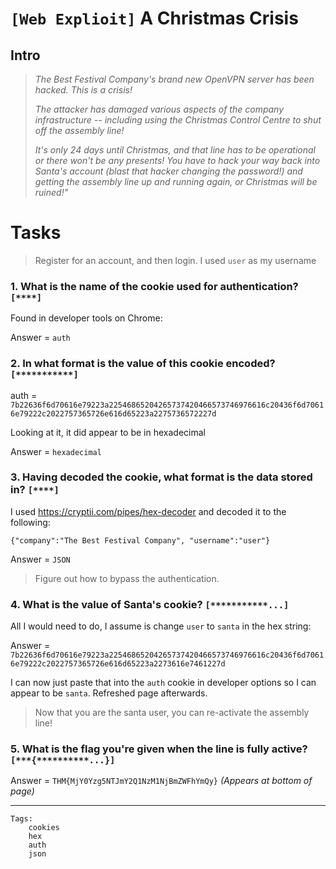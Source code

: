 # `[Web Explioit]` A Christmas Crisis 

## Intro
>*The Best Festival Company's brand new OpenVPN server has been hacked. This is a crisis!*
>
>*The attacker has damaged various aspects of the company infrastructure -- including using the Christmas Control Centre to shut off the assembly line!*
>
>*It's only 24 days until Christmas, and that line has to be operational or there won't be any presents! You have to hack your way  back into Santa's account (blast that hacker changing the password!) and getting the assembly line up and running again, or Christmas will be ruined!"*

# Tasks
>Register for an account, and then login.
I used `user` as my username 

### 1. What is the name of the cookie used for authentication? `[****]`
   
Found in developer tools on Chrome:

Answer = `auth`

### 2. In what format is the value of this cookie encoded? `[***********]`
   
auth = `7b22636f6d70616e79223a22546865204265737420466573746976616c20436f6d70616e79222c2022757365726e616d65223a2275736572227d`

Looking at it, it did appear to be in hexadecimal

Answer = `hexadecimal`

### 3. Having decoded the cookie, what format is the data stored in? `[****]`

I used https://cryptii.com/pipes/hex-decoder and decoded it to the following:

    {"company":"The Best Festival Company", "username":"user"}

Answer = `JSON`

>Figure out how to bypass the authentication.

### 4. What is the value of Santa's cookie? `[***********...]`

All I would need to do, I assume is change `user` to `santa` in the hex string:

Answer = `7b22636f6d70616e79223a22546865204265737420466573746976616c20436f6d70616e79222c2022757365726e616d65223a2273616e7461227d`

I can now just paste that into the `auth` cookie in developer options so I can appear to be `santa`. Refreshed page afterwards.

>Now that you are the santa user, you can re-activate the assembly line!

### 5. What is the flag you're given when the line is fully active? `[***{**********...}]`

Answer = `THM{MjY0Yzg5NTJmY2Q1NzM1NjBmZWFhYmQy}` *(Appears at bottom of page)*

---
```
Tags:
    cookies
    hex
    auth
    json
```